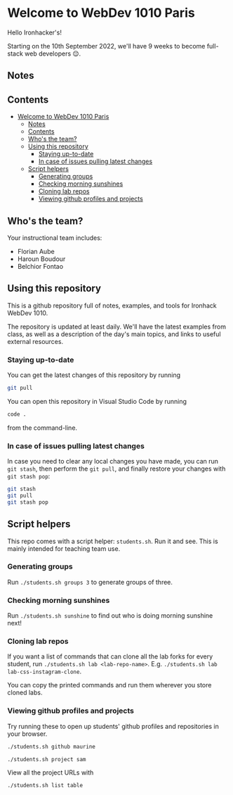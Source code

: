 # Welcome to WebDev 1010 Paris

Hello Ironhacker's!

Starting on the 10th September 2022, we'll have 9 weeks to become full-stack web developers 😌.

## Notes

## Contents

- [Welcome to WebDev 1010 Paris](#welcome-to-webdev-1010-paris)
  - [Notes](#notes)
  - [Contents](#contents)
  - [Who's the team?](#whos-the-team)
  - [Using this repository](#using-this-repository)
    - [Staying up-to-date](#staying-up-to-date)
    - [In case of issues pulling latest changes](#in-case-of-issues-pulling-latest-changes)
  - [Script helpers](#script-helpers)
    - [Generating groups](#generating-groups)
    - [Checking morning sunshines](#checking-morning-sunshines)
    - [Cloning lab repos](#cloning-lab-repos)
    - [Viewing github profiles and projects](#viewing-github-profiles-and-projects)

## Who's the team?

Your instructional team includes:

- Florian Aube
- Haroun Boudour
- Belchior Fontao

## Using this repository

This is a github repository full of notes, examples, and tools for Ironhack WebDev 1010.

The repository is updated at least daily.
We'll have the latest examples from class,
as well as a description of the day's main topics,
and links to useful external resources.

### Staying up-to-date

You can get the latest changes of this repository by running

```sh
git pull
```

You can open this repository in Visual Studio Code by running

```sh
code .
```

from the command-line.

### In case of issues pulling latest changes

In case you need to clear any local changes you have made,
you can run `git stash`, then perform the `git pull`,
and finally restore your changes with `git stash pop`:

```sh
git stash
git pull
git stash pop
```

## Script helpers

This repo comes with a script helper: `students.sh`. Run it and see. This is mainly intended for teaching team use.

### Generating groups

Run `./students.sh groups 3` to generate groups of three.

### Checking morning sunshines

Run `./students.sh sunshine` to find out who is doing morning sunshine next!

### Cloning lab repos

If you want a list of commands that can clone all the lab forks for every student, run `./students.sh lab <lab-repo-name>`. E.g. `./students.sh lab lab-css-instagram-clone`.

You can copy the printed commands and run them wherever you store cloned labs.

### Viewing github profiles and projects

Try running these to open up students' github profiles and repositories in your browser.

```sh
./students.sh github maurine
```

```sh
./students.sh project sam
```

View all the project URLs with

```sh
./students.sh list table
```
